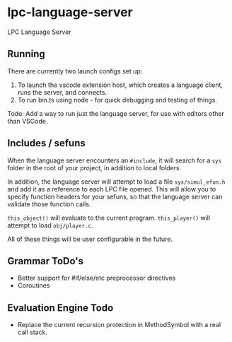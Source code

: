 # lpc-language-server

LPC Language Server

## Running

There are currently two launch configs set up:

1. To launch the vscode extension host, which creates a language client, runs the server, and connects.
2. To run bin.ts using node - for quick debugging and testing of things.

Todo: Add a way to run just the language server, for use with editors other than VSCode.

## Includes / sefuns

When the language server encounters an `#include`, it will search for a `sys` folder in the root of your project, in addition to local folders.

In addition, the language server will attempt to load a file `sys/simul_efun.h` and add it as a reference to each LPC file opened. This will allow you to specify function headers for your sefuns, so that the language server can validate those function calls.

`this_object()` will evaluate to the current program.
`this_player()` will attempt to load `obj/player.c`.

All of these things will be user configurable in the future.

## Grammar ToDo's

-   Better support for #if/else/etc preprocessor directives
-   Coroutines

## Evaluation Engine Todo

-   Replace the current recursion protection in MethodSymbol with a real call stack.
